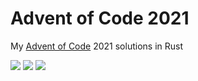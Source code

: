 # Advent of Code 2021

My [Advent of Code](https://adventofcode.com/2021) 2021 solutions in Rust

![](https://img.shields.io/badge/day%20📅-17-blue) ![](https://img.shields.io/badge/stars%20⭐-34-yellow) ![](https://img.shields.io/badge/days%20completed-17-red)	